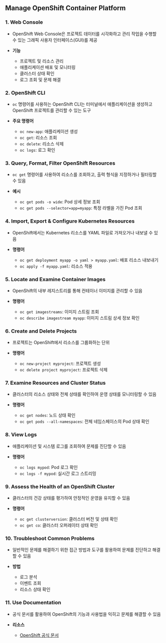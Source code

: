 ## Manage OpenShift Container Platform

### 1. Web Console

* OpenShift Web Console은 프로젝트 데이터를 시각화하고 관리 작업을 수행할 수 있는 그래픽 사용자 인터페이스(GUI)를 제공

* **기능**

  * 프로젝트 및 리소스 관리
  * 애플리케이션 배포 및 모니터링
  * 클러스터 상태 확인
  * 로그 조회 및 문제 해결

### 2. OpenShift CLI

* `oc` 명령어를 사용하는 OpenShift CLI는 터미널에서 애플리케이션을 생성하고 OpenShift 프로젝트를 관리할 수 있는 도구

* **주요 명령어**

  * `oc new-app`: 애플리케이션 생성
  * `oc get`: 리소스 조회
  * `oc delete`: 리소스 삭제
  * `oc logs`: 로그 확인

### 3. Query, Format, Filter OpenShift Resources

* `oc get` 명령어를 사용하여 리소스를 조회하고, 출력 형식을 지정하거나 필터링할 수 있음

* **예시**

  * `oc get pods -o wide`: Pod 상세 정보 조회
  * `oc get pods --selector=app=myapp`: 특정 라벨을 가진 Pod 조회

### 4. Import, Export & Configure Kubernetes Resources

* OpenShift에서는 Kubernetes 리소스를 YAML 파일로 가져오거나 내보낼 수 있음

* **명령어**

  * `oc get deployment myapp -o yaml > myapp.yaml`: 배포 리소스 내보내기
  * `oc apply -f myapp.yaml`: 리소스 적용

### 5. Locate and Examine Container Images

* OpenShift의 내부 레지스트리를 통해 컨테이너 이미지를 관리할 수 있음

* **명령어**

  * `oc get imagestreams`: 이미지 스트림 조회
  * `oc describe imagestream myapp`: 이미지 스트림 상세 정보 확인

### 6. Create and Delete Projects

* 프로젝트는 OpenShift에서 리소스를 그룹화하는 단위

* **명령어**

  * `oc new-project myproject`: 프로젝트 생성
  * `oc delete project myproject`: 프로젝트 삭제

### 7. Examine Resources and Cluster Status

* 클러스터의 리소스 상태와 전체 상태를 확인하여 운영 상태를 모니터링할 수 있음

* **명령어**

  * `oc get nodes`: 노드 상태 확인
  * `oc get pods --all-namespaces`: 전체 네임스페이스의 Pod 상태 확인

### 8. View Logs

* 애플리케이션 및 시스템 로그를 조회하여 문제를 진단할 수 있음

* **명령어**

  * `oc logs mypod`: Pod 로그 확인
  * `oc logs -f mypod`: 실시간 로그 스트리밍

### 9. Assess the Health of an OpenShift Cluster

* 클러스터의 건강 상태를 평가하여 안정적인 운영을 유지할 수 있음

* **명령어**

  * `oc get clusterversion`: 클러스터 버전 및 상태 확인
  * `oc get co`: 클러스터 오퍼레이터 상태 확인

### 10. Troubleshoot Common Problems

* 일반적인 문제를 해결하기 위한 접근 방법과 도구를 활용하여 문제를 진단하고 해결할 수 있음

* **방법**

  * 로그 분석
  * 이벤트 조회
  * 리소스 상태 확인

### 11. Use Documentation

* 공식 문서를 활용하여 OpenShift의 기능과 사용법을 익히고 문제를 해결할 수 있음

* **리소스**

  * [OpenShift 공식 문서](https://docs.openshift.com/)